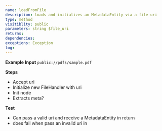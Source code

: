 ```yaml
---
name: loadFromFile
description: loads and initializes an MetadataEntity via a file uri
type: method
visitiblity: public
parameters: string $file_uri
returns: 
dependencies:
exceptions: Exception
log: 
---
```


**Example Input**
 `public://pdfs/sample.pdf`

**Steps**
- Accept uri
- Initialize new FileHandler with uri
- Init node
- Extracts meta?

**Test**
- Can pass a valid uri and receive a MetadataEntity in return
- does fail when pass an invalid uri in 

